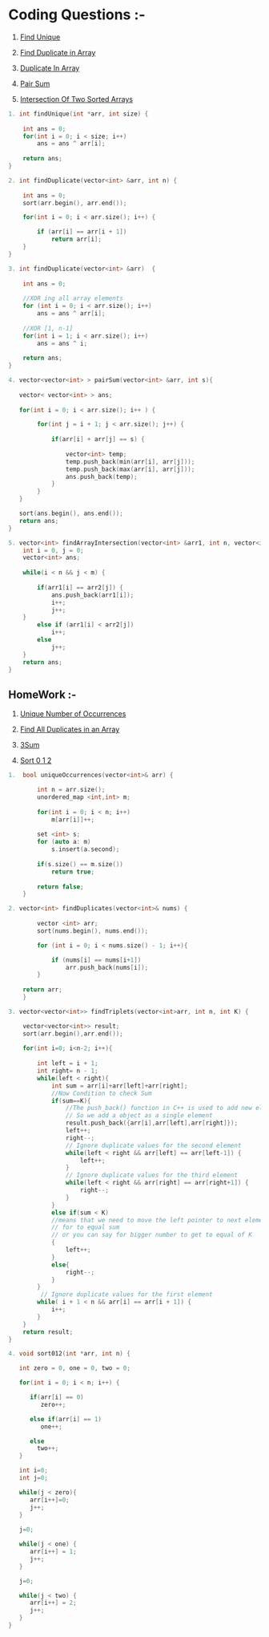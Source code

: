 # Coding Questions :-

1. [Find Unique](https://www.codingninjas.com/studio/problems/find-unique_625159?source=youtube&campaign=love_babbar_codestudio1&utm_source=youtube&utm_medium=affiliate&utm_campaign=love_babbar_codestudio1&leftPanelTabValue=PROBLEM)

2. [Find Duplicate in Array](https://www.naukri.com/code360/problems/find-duplicate-in-array_1112602?interviewProblemRedirection=true&search=find%20dup&leftPanelTabValue=PROBLEM)

3. [Duplicate In Array](https://www.naukri.com/code360/problems/duplicate-in-array_893397?source=youtube&campaign=love_babbar_codestudio1&utm_source=youtube&utm_medium=affiliate&utm_campaign=love_babbar_codestudio1&leftPanelTabValue=PROBLEM)

4. [Pair Sum](https://www.naukri.com/code360/problems/pair-sum_697295?source=youtube&campaign=love_babbar_codestudio1&utm_source=youtube&utm_medium=affiliate&utm_campaign=love_babbar_codestudio1)

5. [Intersection Of Two Sorted Arrays](https://www.naukri.com/code360/problems/intersection-of-2-arrays_1082149?source=youtube&campaign=love_babbar_codestudio1&utm_source=youtube&utm_medium=affiliate&utm_campaign=love_babbar_codestudio1)

``` cpp
1. int findUnique(int *arr, int size) {
    
    int ans = 0;
    for(int i = 0; i < size; i++)
        ans = ans ^ arr[i];
    
    return ans;
}
```

``` cpp
2. int findDuplicate(vector<int> &arr, int n) {
	
	int ans = 0;
	sort(arr.begin(), arr.end());

	for(int i = 0; i < arr.size(); i++) {

        if (arr[i] == arr[i + 1]) 
            return arr[i];
    }
}
```

``` cpp
3. int findDuplicate(vector<int> &arr)  {
    
    int ans = 0;
    
    //XOR ing all array elements
    for (int i = 0; i < arr.size(); i++)
    	ans = ans ^ arr[i];
    
    //XOR [1, n-1]
    for(int i = 1; i < arr.size(); i++)
    	ans = ans ^ i;
    
    return ans;
}
```

``` cpp
4. vector<vector<int> > pairSum(vector<int> &arr, int s){
   
   vector< vector<int> > ans;
   
   for(int i = 0; i < arr.size(); i++ ) {

   		for(int j = i + 1; j < arr.size(); j++) {
        	
            if(arr[i] + arr[j] == s) {
            
            	vector<int> temp;
                temp.push_back(min(arr[i], arr[j]));
                temp.push_back(max(arr[i], arr[j]));
				ans.push_back(temp);
            }
        }
   }

   sort(ans.begin(), ans.end());
   return ans;
} 
```

``` cpp
5. vector<int> findArrayIntersection(vector<int> &arr1, int n, vector<int> &arr2, int m) {
	int i = 0, j = 0;
    vector<int> ans;
    
    while(i < n && j < m) {
    
        if(arr1[i] == arr2[j]) {
            ans.push_back(arr1[i]);
            i++;
            j++;
    }
        else if (arr1[i] < arr2[j]) 
    	    i++;
        else 
    	    j++;
    }
    return ans;
}
```

## HomeWork :-

1. [Unique Number of Occurrences](https://leetcode.com/problems/unique-number-of-occurrences/)

2. [Find All Duplicates in an Array](https://leetcode.com/problems/find-all-duplicates-in-an-array/)

3. [3Sum](https://www.naukri.com/code360/problems/triplets-with-given-sum_893028?source=youtube&campaign=LoveBabbar_Codestudiovideo1&utm_source=youtube&utm_medium=affiliate&utm_campaign=LoveBabbar_Codestudiovideo1)

4. [ Sort 0 1 2](https://www.naukri.com/code360/problems/sort-0-1-2_631055?source=youtube&campaign=LoveBabbar_Codestudiovideo1&utm_source=youtube&utm_medium=affiliate&utm_campaign=LoveBabbar_Codestudiovideo1)

```cpp
1.  bool uniqueOccurrences(vector<int>& arr) {

        int n = arr.size();
        unordered_map <int,int> m;
        
        for(int i = 0; i < n; i++)
            m[arr[i]]++;
        
        set <int> s;
        for (auto a: m)
            s.insert(a.second);
        
        if(s.size() == m.size())
            return true;
        
        return false;
    }
```

``` cpp
2. vector<int> findDuplicates(vector<int>& nums) {
       
        vector <int> arr;
        sort(nums.begin(), nums.end());

        for (int i = 0; i < nums.size() - 1; i++){

            if (nums[i] == nums[i+1])
                arr.push_back(nums[i]);
        } 
    
    return arr;
    }
```

``` cpp
3. vector<vector<int>> findTriplets(vector<int>arr, int n, int K) {

    vector<vector<int>> result;
    sort(arr.begin(),arr.end());
   
    for(int i=0; i<n-2; i++){
    
        int left = i + 1; 
        int right= n - 1;
        while(left < right){
            int sum = arr[i]+arr[left]+arr[right];
            //Now Condition to check Sum
            if(sum==K){
                //The push_back() function in C++ is used to add new elements at the end of a vector.
                // So we add a object as a single element
                result.push_back({arr[i],arr[left],arr[right]});
                left++;
                right--;
                // Ignore duplicate values for the second element
                while(left < right && arr[left] == arr[left-1]) {
                    left++;
                }
                // Ignore duplicate values for the third element
                while(left < right && arr[right] == arr[right+1]) {
                    right--;
                }
            }
            else if(sum < K)
            //means that we need to move the left pointer to next element
            // for to equal sum
            // or you can say for bigger number to get to equal of K
            {
                left++;
            }
            else{
                right--;
            }
        }
         // Ignore duplicate values for the first element
        while( i + 1 < n && arr[i] == arr[i + 1]) {
            i++;
        }
    }
    return result;
}
```

``` cpp
4. void sort012(int *arr, int n) {

   int zero = 0, one = 0, two = 0;

   for(int i = 0; i < n; i++) {

      if(arr[i] == 0)
         zero++;

      else if(arr[i] == 1)
         one++;

      else
        two++;
   }

   int i=0;
   int j=0;

   while(j < zero){
      arr[i++]=0;
      j++;
   }  
   
   j=0;

   while(j < one) {
      arr[i++] = 1;
      j++;
   }

   j=0;

   while(j < two) {
      arr[i++] = 2;
      j++;
   }
}
```